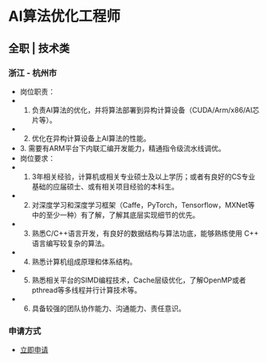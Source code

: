 
# AI算法优化工程师
## 全职  |  技术类
### 浙江 - 杭州市

- 岗位职责：
- 1. 负责AI算法的优化，并将算法部署到异构计算设备（CUDA/Arm/x86/AI芯⽚等）。
- 2. 优化在异构计算设备上AI算法的性能。
- 3.&nbsp;需要有ARM平台下内联汇编开发能力，精通指令级流水线调优。
- 岗位要求：
- 1. 3年相关经验，计算机或相关专业硕⼠及以上学历；或者有良好的CS专业基础的应届硕⼠、或有相关项目经验的本科⽣。
- 2. 对深度学习和深度学习框架（Caffe，PyTorch，Tensorflow，MXNet等中的⾄少⼀种）有了解，了解其底层实现细节的优先。
- 3. 熟悉C/C++语⾔开发，有良好的数据结构与算法功底，能够熟练使⽤ C++ 语⾔编写较复杂的算法。
- 4. 熟悉计算机组成原理和体系结构。
- 5. 熟悉相关平台的SIMD编程技术，Cache层级优化，了解OpenMP或者pthread等多线程并⾏计算技术等。
- 6. 具备较强的团队协作能⼒、沟通能⼒、责任意识。
### 申请方式
- <a href="mailto:hr@tuya.com" title=yourName-AI算法优化工程师>立即申请</a>